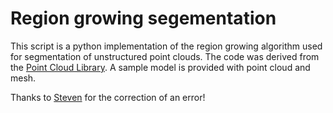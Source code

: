 # Region growing segementation

This script is a python implementation of the region growing algorithm used for segmentation of unstructured point clouds. The code was derived from the [Point Cloud Library](https://pcl.readthedocs.io/projects/tutorials/en/latest/region_growing_segmentation.html#).
A sample model is provided with point cloud and mesh. 

Thanks to [Steven](https://stackoverflow.com/questions/54348336/region-growing-for-unstructured-pointclouds-failed-verification-pcl) for the correction of an error!
